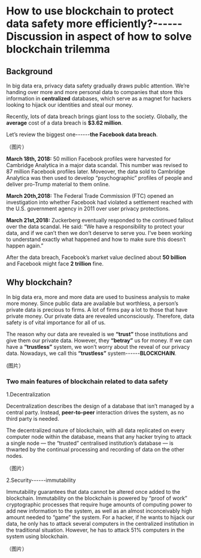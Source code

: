 # How to use blockchain to protect data safety more efficiently?------Discussion in aspect of how to solve blockchain trilemma
## Background

In big data era, privacy data safety gradually draws public attention. We’re handing over more and more personal data to companies that store this information in **centralized** databases, which serve as a magnet for hackers looking to hijack our identities and steal our money.

Recently, lots of data breach brings giant loss to the society. Globally, the **average** cost of a data breach is **$3.62 million**.

Let’s review the biggest one------**the Facebook data breach**.

（图片）

**March 18th, 2018:** 50 million Facebook profiles were harvested for Cambridge Analytica in a major data scandal. This number was revised to 87 million Facebook profiles later. Moveover, the data sold to Cambridge Analytica was then used to develop “psychographic” profiles of people and deliver pro-Trump material to them online.

**March 20th,2018:** The Federal Trade Commission (FTC) opened an investigation into whether Facebook had violated a settlement reached with the U.S. government agency in 2011 over user privacy protections.

**March 21st,2018:** Zuckerberg eventually responded to the continued fallout over the data scandal. He said: “We have a responsibility to protect your data, and if we can’t then we don’t deserve to serve you. I’ve been working to understand exactly what happened and how to make sure this doesn’t happen again.”

After the data breach, Facebook’s market value declined about **50 billion** and Facebook might face **2 trillion** fine.

## Why blockchain?

In big data era, more and more data are used to business analysis to make more money. Since public data are available but worthless, a person’s private data is precious to firms. A lot of firms pay a lot to those that have private money. Our private data are revealed unconsciously. Therefore, data safety is of vital importance for all of us.

The reason why our data are revealed is we **“trust”** those institutions and give them our private data. However, they **“betray”** us for money. If we can have a **“trustless”** system, we won’t worry about the reveal of our privacy data. Nowadays, we call this **“trustless”** system------**BLOCKCHAIN**.

(图片）

### Two main features of blockchain related to data safety

1.Decentralization

Decentralization describes the design of a database that isn’t managed by a central party. Instead, **peer-to-peer** interaction drives the system, as no third party is needed.

The decentralized nature of blockchain, with all data replicated on every computer node within the database, means that any hacker trying to attack a single node — the “trusted” centralised institution’s database — is thwarted by the continual processing and recording of data on the other nodes.

（图片）

2.Security------immutability

Immutability guarantees that data cannot be altered once added to the blockchain. Immutability on the blockchain is powered by “proof of work” cryptographic processes that require huge amounts of computing power to add new information to the system, as well as an almost inconceivably high amount needed to “game” the system. For a hacker, if he wants to hijack our data, he only has to attack several computers in the centralized institution in the traditional situation. However, he has to attack 51% computers in the system using blockchain.

（图片）

